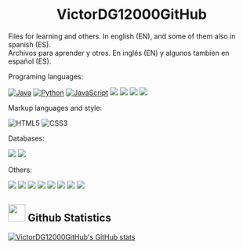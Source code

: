 <h1 align="center"> VictorDG12000GitHub </h1>

<p>Files for learning and others. In english (EN), and some of them also in spanish (ES). 
  <br/>Archivos para aprender y otros. En inglés (EN) y algunos tambien en español (ES).</p>
<p>Programing languages:</p>


[![Java](https://img.shields.io/badge/Java-CC342D?logo=java&logoColor=white)]()
[![Python](https://img.shields.io/badge/Python-yellow)]()
[![JavaScript](https://img.shields.io/badge/JavaScript-black?logo=javascript)]()
<img src="https://img.shields.io/badge/Ruby-CC342D?logo=ruby&logoColor=white"/>
<img src="https://img.shields.io/badge/C-blue"/>
<img src="https://img.shields.io/badge/C++-blue?logo=C++&logoColor=white"/>
<img src="https://img.shields.io/badge/sharp-25616b?style=for-the-badge&logo=C&logoColor=white"/>


<p>Markup languages and style:</p>

![HTML5](https://img.shields.io/badge/HTML5%20-%23E34F26.svg?style=for-the-badge&logo=html5&logoColor=white)
![CSS3](https://img.shields.io/badge/CSS%20-%231572B6.svg?style=for-the-badge&logo=css3&logoColor=white)

<p>Databases:</p>

<p>
<img src="https://img.shields.io/badge/sql-0009B1.svg?style=for-the-badge&logo=sql&logoColor=white"/>
<img src="https://img.shields.io/badge/mysql-4479A1.svg?style=for-the-badge&logo=mysql&logoColor=white"/>
</p>

<p>Others:</p>

<p>
<img src="https://img.shields.io/badge/VirtualBox-21416b?style=for-the-badge&logo=VirtualBox&logoColor=white"/>
<img src="https://img.shields.io/badge/Git-22216b?style=for-the-badge&logo=Git&logoColor=white"/>
<img src="https://img.shields.io/badge/Splunk-21785b?style=for-the-badge&logo=Splunk&logoColor=white"/>
<img src="https://img.shields.io/badge/Figma-AA634b?style=for-the-badge&logo=Figma&logoColor=white"/>
<img src="https://img.shields.io/badge/Salesforce-3C600a?style=for-the-badge&logo=Salesforce&logoColor=white"/>
<img src="https://img.shields.io/badge/Gimp-99990a?style=for-the-badge&logo=Gimp&logoColor=white"/>
<img src="https://img.shields.io/badge/Android_Studio-AC670a?style=for-the-badge&logo=AndroidStudio&logoColor=white"/>
<img src="https://img.shields.io/badge/Forge-500000?style=for-the-badge&logo=Forge&logoColor=white"/>
</p>



## <img src="https://media.giphy.com/media/iY8CRBdQXODJSCERIr/giphy.gif" width="35"><b> Github Statistics </b>
<a href="https://github.com/VictorDG12000/">

![VictorDG12000GitHub's GitHub stats](https://github-readme-stats.vercel.app/api?username=victordg12000github&include_all_commits=true&theme=shades-of-purple&show_icons=true)
</a>
